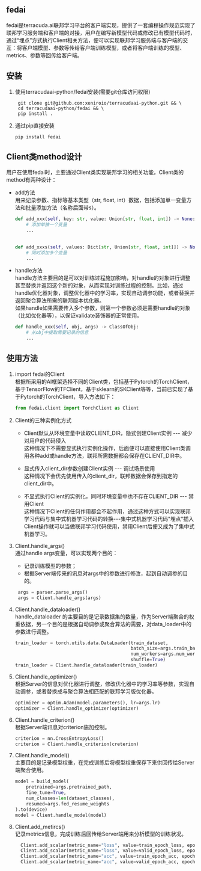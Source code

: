 fedai
----------

fedai是terracuda.ai联邦学习平台的客户端实现，提供了一套编程操作规范实现了联邦学习服务端和客户端的对接，用户在编写新模型代码或修改已有模型代码时，通过“埋点”方式执行Client相关方法，便可以实现联邦学习服务端与客户端的交互：将客户端模型、参数等传给客户端训练模型，或者将客户端训练的模型、metrics、参数等回传给客户端。

## 安装
1. 使用terracudaai-python/fedai安装(需要git仓库访问权限)
   ```shell
    git clone git@github.com:xeniroio/terracudaai-python.git && \
    cd terracudaai-python/fedai && \
    pip install .
   ```

2. 通过pip直接安装
    ```shell
    pip install fedai
    ```

## Client类method设计
用户在使用fedai时，主要通过Client类实现联邦学习的相关功能，Client类的method有两种设计：
* add方法  
用来记录参数、指标等基本类型（str, float, int）数据，包括添加单一变量方法和批量添加方法（名称后面带s）。
    ```python
    def add_xxx(self, key: str, value: Union[str, float, int]) -> None:
        # 添加单独一个变量
        ...
        
        
    def add_xxxs(self, values: Dict[str, Union[str, float, int]]) -> None:
        # 同时添加多个变量
        ...
    ```

* handle方法  
handle方法主要目的是可以对训练过程施加影响，对handle的对象进行调整甚至替换并返回这个新的对象，从而实现对训练过程的控制。比如，通过handle优化器对象，调整优化器中的学习率，实现自动调参功能，或者替换并返回聚合算法所需的联邦版本优化器。  
如果handle如果需要传入多个参数，则第一个参数必须是需要handle的对象（比如优化器等），以保证validate装饰器的正常使用。
    ```python
    def handle_xxx(self, obj, args) -> ClassOfObj:
        # 从obj中提取需要记录的信息
        ...
    ```

## 使用方法
1. import fedai的Client  
根据所采用的AI框架选择不同的Client类，包括基于Pytorch的TorchClient，基于TensorFlow的TFClient，基于sklearn的SKClient等等，当前已实现了基于Pytorch的TorchClient，导入方法如下：
    ```python
    from fedai.client import TorchClient as Client
    ```
   
2. Client的三种实例化方式  
   * Client默认从环境变量中读取CLIENT_DIR，隐式创建Client实例  --- 减少对用户的代码侵入  
     这种情况下不需要显式执行实例化操作，后面便可以直接使用Client类调用各种add或handle方法，联邦所需数据都会保存在CLIENT_DIR中。

   * 显式传入client_dir参数创建Client实例 --- 调试场景使用  
     这种情况下会优先使用传入的client_dir，联邦数据会保存到指定的client_dir中。

   * 不显式执行Client的实例化，同时环境变量中也不存在CLIENT_DIR --- 禁用Client  
     这种情况下Client的任何作用都会不起作用，通过这种方式可以实现联邦学习代码与集中式机器学习代码的转换---集中式机器学习代码"埋点"插入Client操作就可以当做联邦学习代码使用，禁用Client后便又成为了集中式机器学习。

3. Client.handle_args()  
   通过handle args变量，可以实现两个目的：
   * 记录训练模型的参数；
   * 根据Server端传来的讯息对args中的参数进行修改，起到自动调参的目的。
   ```python
    args = parser.parse_args()
    args = Client.handle_args(args)
   ```
   
4. Client.handle_dataloader()   
   handle_dataloader 的主要目的是记录数据集的数量，作为Server端聚合的权重依据，另一个目的是根据自动调参或聚合算法的需要，对data_loader中的参数进行调整。
    ```python
    train_loader = torch.utils.data.DataLoader(train_dataset,
                                               batch_size=args.train_batch_size,
                                               num_workers=args.num_workers,
                                               shuffle=True)
    train_loader = Client.handle_dataloader(train_loader)
    ```

5. Client.handle_optimizer()  
   根据Server的信息对优化器进行调整，修改优化器中的学习率等参数，实现自动调参，或者替换成与聚合算法相匹配的联邦学习版优化器。
    ```python
    optimizer = optim.Adam(model.parameters(), lr=args.lr)
    optimizer = Client.handle_optimizer(optimizer)
    ```

6. Client.handle_criterion()  
   根据Server端讯息对criterion施加控制。
    ```python
    criterion = nn.CrossEntropyLoss()
    criterion = Client.handle_criterion(creterion)
    ```

7. Client.handle_model()   
    主要目的是记录模型权重，在完成训练后将模型权重保存下来供回传给Server端聚合使用。
    ```python
    model = build_model(
        pretrained=args.pretrained_path,
        fine_tune=True,
        num_classes=len(dataset_classes),
        resumed=args.fed_resume_weights
    ).to(device)
    model = Client.handle_model(model)
    ```

8. Client.add_metircs()  
    记录metrics信息，完成训练后回传给Server端用来分析模型的训练状况。
    ```python
      Client.add_scalar(metric_name="loss", value=train_epoch_loss, epoch=epoch, status="training")
      Client.add_scalar(metric_name="loss", value=valid_epoch_loss, epoch=epoch, status="validation")
      Client.add_scalar(metric_name="acc", value=train_epoch_acc, epoch=epoch, status="training")
      Client.add_scalar(metric_name="acc", value=valid_epoch_acc, epoch=epoch, status="validation")
    ```
